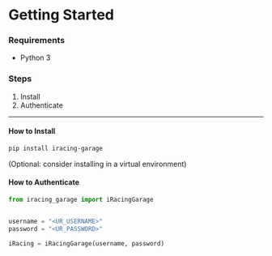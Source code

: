 # Getting Started

### Requirements
*  Python 3

### Steps
 1. Install
 2. Authenticate

 ---

#### How to Install

```bash
pip install iracing-garage
```

(Optional: consider installing in a virtual environment)

#### How to Authenticate
```python
from iracing_garage import iRacingGarage


username = "<UR_USERNAME>"
password = "<UR_PASSWORD>"

iRacing = iRacingGarage(username, password)

```
